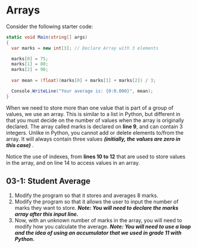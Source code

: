 # Arrays

Consider the following starter code:

```csharp
static void Main(string[] args)
{
  var marks = new int[3]; // Declare Array with 3 elements

  marks[0] = 75;
  marks[1] = 80;
  marks[2] = 90;
            
  var mean = (float)(marks[0] + marks[1] + marks[2]) / 3;

  Console.WriteLine("Your average is: {0:0.000}", mean);
}
```

When we need to store more than one value that is part of a group of values, we use an array.  This is similar to a list in Python, but different in that you must decide on the number of values when the array is originally declared.  The array called marks is declared on **line 9**, and can contain 3 integers.  Unlike in Python, you cannot add or delete elements to/from the array.  It will always contain three values ***(initially, the values are zero in this case)*** .

Notice the use of indexes, from **lines 10 to 12** that are used to store values in the array, and on line 14 to access values in an array.

## 03-1: Student Average

1.  Modify the program so that it stores and averages 8 marks.
2.  Modify the program so that it allows the user to input the number of marks they want to store.  ***Note:  You will need to declare the marks array after this input line.***
3.  Now, with an unknown number of marks in the array, you will need to modify how you calculate the average.  ***Note:  You will need to use a loop and the idea of using an accumulator that we used in grade 11 with Python.***
